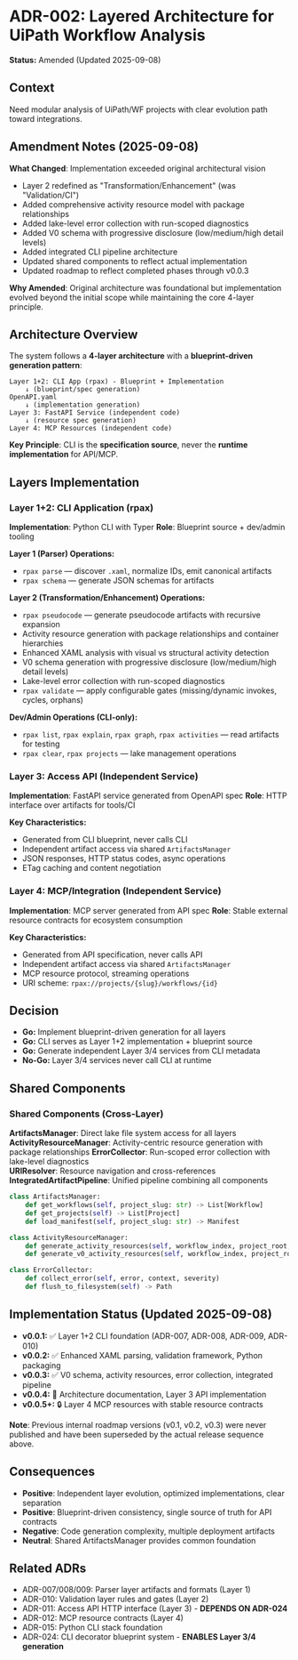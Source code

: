 # ADR-002: Layered Architecture for UiPath Workflow Analysis

**Status:** Amended (Updated 2025-09-08)

## Context

Need modular analysis of UiPath/WF projects with clear evolution path toward integrations.

## Amendment Notes (2025-09-08)

**What Changed**: Implementation exceeded original architectural vision
- Layer 2 redefined as "Transformation/Enhancement" (was "Validation/CI")  
- Added comprehensive activity resource model with package relationships
- Added lake-level error collection with run-scoped diagnostics
- Added V0 schema with progressive disclosure (low/medium/high detail levels)
- Added integrated CLI pipeline architecture
- Updated shared components to reflect actual implementation
- Updated roadmap to reflect completed phases through v0.0.3

**Why Amended**: Original architecture was foundational but implementation evolved beyond the initial scope while maintaining the core 4-layer principle.

## Architecture Overview

The system follows a **4-layer architecture** with a **blueprint-driven generation pattern**:

```
Layer 1+2: CLI App (rpax) - Blueprint + Implementation
    ↓ (blueprint/spec generation)
OpenAPI.yaml
    ↓ (implementation generation)  
Layer 3: FastAPI Service (independent code)
    ↓ (resource spec generation)
Layer 4: MCP Resources (independent code)
```

**Key Principle**: CLI is the **specification source**, never the **runtime implementation** for API/MCP.

## Layers Implementation

### **Layer 1+2: CLI Application (rpax)**
**Implementation**: Python CLI with Typer
**Role**: Blueprint source + dev/admin tooling

**Layer 1 (Parser) Operations:**
- `rpax parse` — discover `.xaml`, normalize IDs, emit canonical artifacts
- `rpax schema` — generate JSON schemas for artifacts  

**Layer 2 (Transformation/Enhancement) Operations:**
- `rpax pseudocode` — generate pseudocode artifacts with recursive expansion
- Activity resource generation with package relationships and container hierarchies
- Enhanced XAML analysis with visual vs structural activity detection
- V0 schema generation with progressive disclosure (low/medium/high detail levels)
- Lake-level error collection with run-scoped diagnostics
- `rpax validate` — apply configurable gates (missing/dynamic invokes, cycles, orphans)

**Dev/Admin Operations (CLI-only):**
- `rpax list`, `rpax explain`, `rpax graph`, `rpax activities` — read artifacts for testing
- `rpax clear`, `rpax projects` — lake management operations

### **Layer 3: Access API (Independent Service)**
**Implementation**: FastAPI service generated from OpenAPI spec
**Role**: HTTP interface over artifacts for tools/CI

**Key Characteristics:**
- Generated from CLI blueprint, never calls CLI
- Independent artifact access via shared `ArtifactsManager`
- JSON responses, HTTP status codes, async operations
- ETag caching and content negotiation

### **Layer 4: MCP/Integration (Independent Service)**  
**Implementation**: MCP server generated from API spec
**Role**: Stable external resource contracts for ecosystem consumption

**Key Characteristics:**
- Generated from API specification, never calls API
- Independent artifact access via shared `ArtifactsManager`  
- MCP resource protocol, streaming operations
- URI scheme: `rpax://projects/{slug}/workflows/{id}`

## Decision

* **Go:** Implement blueprint-driven generation for all layers
* **Go:** CLI serves as Layer 1+2 implementation + blueprint source
* **Go:** Generate independent Layer 3/4 services from CLI metadata
* **No-Go:** Layer 3/4 services never call CLI at runtime

## Shared Components

### **Shared Components (Cross-Layer)**

**ArtifactsManager**: Direct lake file system access for all layers
**ActivityResourceManager**: Activity-centric resource generation with package relationships
**ErrorCollector**: Run-scoped error collection with lake-level diagnostics  
**URIResolver**: Resource navigation and cross-references
**IntegratedArtifactPipeline**: Unified pipeline combining all components

```python
class ArtifactsManager:
    def get_workflows(self, project_slug: str) -> List[Workflow]
    def get_projects(self) -> List[Project] 
    def load_manifest(self, project_slug: str) -> Manifest

class ActivityResourceManager:
    def generate_activity_resources(self, workflow_index, project_root, project_slug, output_dir)
    def generate_v0_activity_resources(self, workflow_index, project_root, project_slug, v0_dir)

class ErrorCollector:
    def collect_error(self, error, context, severity)
    def flush_to_filesystem(self) -> Path
```

## Implementation Status (Updated 2025-09-08)

* **v0.0.1:** ✅ Layer 1+2 CLI foundation (ADR-007, ADR-008, ADR-009, ADR-010)
* **v0.0.2:** ✅ Enhanced XAML parsing, validation framework, Python packaging  
* **v0.0.3:** ✅ V0 schema, activity resources, error collection, integrated pipeline
* **v0.0.4:** 🔄 Architecture documentation, Layer 3 API implementation
* **v0.0.5+:** 🔒 Layer 4 MCP resources with stable resource contracts

**Note**: Previous internal roadmap versions (v0.1, v0.2, v0.3) were never published and have been superseded by the actual release sequence above.

## Consequences

* **Positive**: Independent layer evolution, optimized implementations, clear separation
* **Positive**: Blueprint-driven consistency, single source of truth for API contracts
* **Negative**: Code generation complexity, multiple deployment artifacts
* **Neutral**: Shared ArtifactsManager provides common foundation

## Related ADRs

* ADR-007/008/009: Parser layer artifacts and formats (Layer 1)
* ADR-010: Validation layer rules and gates (Layer 2)  
* ADR-011: Access API HTTP interface (Layer 3) - **DEPENDS ON ADR-024**
* ADR-012: MCP resource contracts (Layer 4)
* ADR-015: Python CLI stack foundation
* ADR-024: CLI decorator blueprint system - **ENABLES Layer 3/4 generation**
